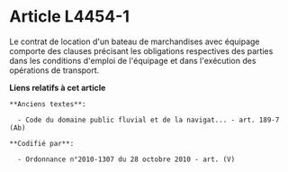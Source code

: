 # Article L4454-1

Le contrat de location d'un bateau de marchandises avec équipage comporte des clauses précisant les obligations respectives
des parties dans les conditions d'emploi de l'équipage et dans l'exécution des opérations de transport.

**Liens relatifs à cet article**

	**Anciens textes**:

	  - Code du domaine public fluvial et de la navigat... - art. 189-7 (Ab)

	**Codifié par**:

	  - Ordonnance n°2010-1307 du 28 octobre 2010 - art. (V)
